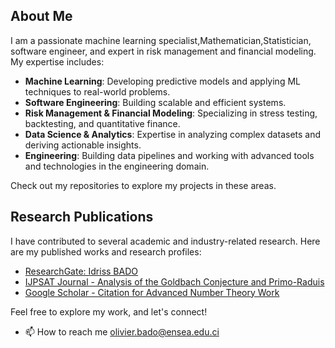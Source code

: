 ## About Me

I am a passionate machine learning specialist,Mathematician,Statistician, software engineer, and expert in risk management and financial modeling. My expertise includes:
- **Machine Learning**: Developing predictive models and applying ML techniques to real-world problems.
- **Software Engineering**: Building scalable and efficient systems.
- **Risk Management & Financial Modeling**: Specializing in stress testing, backtesting, and quantitative finance.
- **Data Science & Analytics**: Expertise in analyzing complex datasets and deriving actionable insights.
- **Engineering**: Building data pipelines and working with advanced tools and technologies in the engineering domain.

Check out my repositories to explore my projects in these areas.
## Research Publications

I have contributed to several academic and industry-related research. Here are my published works and research profiles:

- [ResearchGate: Idriss BADO](https://www.researchgate.net/profile/Idriss-Bado)  
- [IJPSAT Journal - Analysis of the Goldbach Conjecture and Primo-Raduis](https://ijpsat.org/index.php/ijpsat/article/view/795)  
- [Google Scholar - Citation for Advanced Number Theory Work](https://scholar.google.com/citations?view_op=view_citation&hl=en&user=CP3DJqYAAAAJ&citation_for_view=CP3DJqYAAAAJ:d1gkVwhDpl0C)

Feel free to explore my work, and let's connect!

- 📫 How to reach me olivier.bado@ensea.edu.ci

<!---
idrissbado/idrissbado is a ✨ special ✨ repository because its `README.md` (this file) appears on your GitHub profile.
You can click the Preview link to take a look at your changes.
--->
